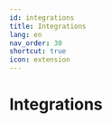 ```yaml
---
id: integrations
title: Integrations
lang: en
nav_order: 30
shortcut: true
icon: extension
---
```


# Integrations
